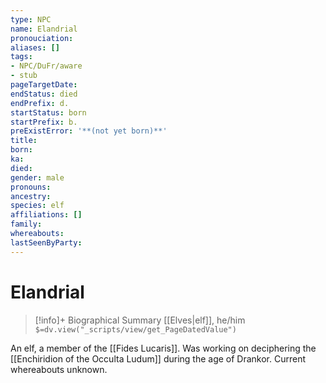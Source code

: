 ```yaml
---
type: NPC
name: Elandrial
pronouciation:
aliases: []
tags:
- NPC/DuFr/aware
- stub
pageTargetDate:
endStatus: died
endPrefix: d.
startStatus: born
startPrefix: b.
preExistError: '**(not yet born)**'
title:
born: 
ka: 
died:
gender: male
pronouns:
ancestry:
species: elf
affiliations: []
family:
whereabouts:
lastSeenByParty:
---
```

# Elandrial
>[!info]+ Biographical Summary
>[[Elves|elf]], he/him
>`$=dv.view("_scripts/view/get_PageDatedValue")`

An elf, a member of the [[Fides Lucaris]]. Was working on deciphering the [[Enchiridion of the Occulta Ludum]] during the age of Drankor. Current whereabouts unknown.